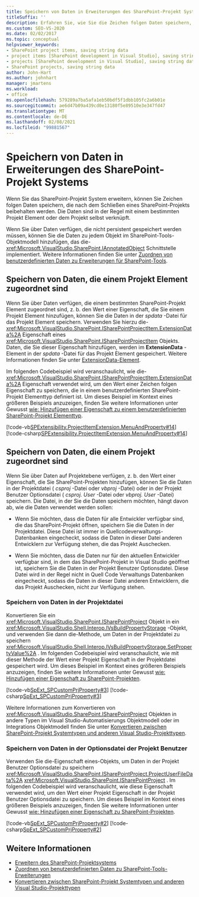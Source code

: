```yaml
---
title: Speichern von Daten in Erweiterungen des SharePoint-Projekt Systems | Microsoft-Dokumentation
titleSuffix: ''
description: Erfahren Sie, wie Sie die Zeichen folgen Daten speichern, die nach dem Schließen eines SharePoint-Projekts beibehalten werden, das eine Erweiterung enthält.
ms.custom: SEO-VS-2020
ms.date: 02/02/2017
ms.topic: conceptual
helpviewer_keywords:
- SharePoint project items, saving string data
- project items [SharePoint development in Visual Studio], saving string data
- projects [SharePoint development in Visual Studio], saving string data
- SharePoint projects, saving string data
author: John-Hart
ms.author: johnhart
manager: jmartens
ms.workload:
- office
ms.openlocfilehash: 579289a7ba5afa1eb50bdf5f1dbb105fc2a6b01e
ms.sourcegitcommit: ae6d47b09a439cd0e13180f5e89510e3e347fd47
ms.translationtype: MT
ms.contentlocale: de-DE
ms.lasthandoff: 02/08/2021
ms.locfileid: "99881567"
---
```

# <a name="save-data-in-extensions-of-the-sharepoint-project-system"></a>Speichern von Daten in Erweiterungen des SharePoint-Projekt Systems
  Wenn Sie das SharePoint-Projekt System erweitern, können Sie Zeichen folgen Daten speichern, die nach dem Schließen eines SharePoint-Projekts beibehalten werden. Die Daten sind in der Regel mit einem bestimmten Projekt Element oder dem Projekt selbst verknüpft.

 Wenn Sie über Daten verfügen, die nicht persistent gespeichert werden müssen, können Sie die Daten zu jedem Objekt im SharePoint-Tools-Objektmodell hinzufügen, das die- <xref:Microsoft.VisualStudio.SharePoint.IAnnotatedObject> Schnittstelle implementiert. Weitere Informationen finden Sie unter [Zuordnen von benutzerdefinierten Daten zu Erweiterungen für SharePoint-Tools](../sharepoint/associating-custom-data-with-sharepoint-tools-extensions.md).

## <a name="save-data-that-is-associated-with-a-project-item"></a>Speichern von Daten, die einem Projekt Element zugeordnet sind
 Wenn Sie über Daten verfügen, die einem bestimmten SharePoint-Projekt Element zugeordnet sind, z. b. den Wert einer Eigenschaft, die Sie einem Projekt Element hinzufügen, können Sie die Daten in der *spdata* -Datei für das Projekt Element speichern. Verwenden Sie hierzu die- <xref:Microsoft.VisualStudio.SharePoint.ISharePointProjectItem.ExtensionData%2A> Eigenschaft eines <xref:Microsoft.VisualStudio.SharePoint.ISharePointProjectItem> Objekts. Daten, die Sie dieser Eigenschaft hinzufügen, werden im **ExtensionData** -Element in der *spdata* -Datei für das Projekt Element gespeichert. Weitere Informationen finden Sie unter [ExtensionData-Element](../sharepoint/extensiondata-element.md).

 Im folgenden Codebeispiel wird veranschaulicht, wie die- <xref:Microsoft.VisualStudio.SharePoint.ISharePointProjectItem.ExtensionData%2A> Eigenschaft verwendet wird, um den Wert einer Zeichen folgen Eigenschaft zu speichern, die in einem benutzerdefinierten SharePoint-Projekt Elementtyp definiert ist. Um dieses Beispiel im Kontext eines größeren Beispiels anzuzeigen, finden Sie weitere Informationen unter Gewusst [wie: Hinzufügen einer Eigenschaft zu einem benutzerdefinierten SharePoint-Projekt Elementtyp](../sharepoint/how-to-add-a-property-to-a-custom-sharepoint-project-item-type.md).

 [!code-vb[SPExtensibility.ProjectItemExtension.MenuAndProperty#14](../sharepoint/codesnippet/VisualBasic/projectitemmenuandproperty/extension/projectitemtypeproperty.vb#14)]
 [!code-csharp[SPExtensibility.ProjectItemExtension.MenuAndProperty#14](../sharepoint/codesnippet/CSharp/projectitemmenuandproperty/extension/projectitemtypeproperty.cs#14)]

## <a name="save-data-that-is-associated-with-a-project"></a>Speichern von Daten, die einem Projekt zugeordnet sind
 Wenn Sie über Daten auf Projektebene verfügen, z. b. den Wert einer Eigenschaft, die Sie SharePoint-Projekten hinzufügen, können Sie die Daten in der Projektdatei ( *csproj* -Datei oder *vbproj* -Datei) oder in der Projekt Benutzer Optionsdatei ( *csproj. User* -Datei oder *vbproj. User* -Datei) speichern. Die Datei, in der Sie die Daten speichern möchten, hängt davon ab, wie die Daten verwendet werden sollen:

- Wenn Sie möchten, dass die Daten für alle Entwickler verfügbar sind, die das SharePoint-Projekt öffnen, speichern Sie die Daten in der Projektdatei. Diese Datei ist immer in Quellcodeverwaltungs-Datenbanken eingecheckt, sodass die Daten in dieser Datei anderen Entwicklern zur Verfügung stehen, die das Projekt Auschecken.

- Wenn Sie möchten, dass die Daten nur für den aktuellen Entwickler verfügbar sind, in dem das SharePoint-Projekt in Visual Studio geöffnet ist, speichern Sie die Daten in der Projekt Benutzer Optionsdatei. Diese Datei wird in der Regel nicht in Quell Code Verwaltungs Datenbanken eingecheckt, sodass die Daten in dieser Datei anderen Entwicklern, die das Projekt Auschecken, nicht zur Verfügung stehen.

### <a name="save-data-to-the-project-file"></a>Speichern von Daten in der Projektdatei
 Konvertieren Sie ein <xref:Microsoft.VisualStudio.SharePoint.ISharePointProject> Objekt in ein <xref:Microsoft.VisualStudio.Shell.Interop.IVsBuildPropertyStorage> -Objekt, und verwenden Sie dann die-Methode, um Daten in der Projektdatei zu speichern <xref:Microsoft.VisualStudio.Shell.Interop.IVsBuildPropertyStorage.SetPropertyValue%2A> . Im folgenden Codebeispiel wird veranschaulicht, wie mit dieser Methode der Wert einer Projekt Eigenschaft in der Projektdatei gespeichert wird. Um dieses Beispiel im Kontext eines größeren Beispiels anzuzeigen, finden Sie weitere Informationen unter Gewusst [wie: Hinzufügen einer Eigenschaft zu SharePoint-Projekten](../sharepoint/how-to-add-a-property-to-sharepoint-projects.md).

 [!code-vb[SpExt_SPCustomPrjProperty#3](../sharepoint/codesnippet/VisualBasic/customspproperty/customproperty.vb#3)]
 [!code-csharp[SpExt_SPCustomPrjProperty#3](../sharepoint/codesnippet/CSharp/customspproperty/customproperty.cs#3)]

 Weitere Informationen zum Konvertieren von <xref:Microsoft.VisualStudio.SharePoint.ISharePointProject> Objekten in andere Typen im Visual Studio-Automatisierungs Objektmodell oder im Integrations Objektmodell finden Sie unter [Konvertieren zwischen SharePoint-Projekt Systemtypen und anderen Visual Studio-Projekttypen](../sharepoint/converting-between-sharepoint-project-system-types-and-other-visual-studio-project-types.md).

### <a name="save-data-to-the-project-user-option-file"></a>Speichern von Daten in der Optionsdatei der Projekt Benutzer
 Verwenden Sie die-Eigenschaft eines-Objekts, um Daten in der Projekt Benutzer Optionsdatei zu speichern <xref:Microsoft.VisualStudio.SharePoint.ISharePointProject.ProjectUserFileData%2A> <xref:Microsoft.VisualStudio.SharePoint.ISharePointProject> . Im folgenden Codebeispiel wird veranschaulicht, wie diese Eigenschaft verwendet wird, um den Wert einer Projekt Eigenschaft in der Projekt Benutzer Optionsdatei zu speichern. Um dieses Beispiel im Kontext eines größeren Beispiels anzuzeigen, finden Sie weitere Informationen unter Gewusst [wie: Hinzufügen einer Eigenschaft zu SharePoint-Projekten](../sharepoint/how-to-add-a-property-to-sharepoint-projects.md).

 [!code-vb[SpExt_SPCustomPrjProperty#2](../sharepoint/codesnippet/VisualBasic/customspproperty/customproperty.vb#2)]
 [!code-csharp[SpExt_SPCustomPrjProperty#2](../sharepoint/codesnippet/CSharp/customspproperty/customproperty.cs#2)]

## <a name="see-also"></a>Weitere Informationen
- [Erweitern des SharePoint-Projektsystems](../sharepoint/extending-the-sharepoint-project-system.md)
- [Zuordnen von benutzerdefinierten Daten zu SharePoint-Tools-Erweiterungen](../sharepoint/associating-custom-data-with-sharepoint-tools-extensions.md)
- [Konvertieren zwischen SharePoint-Projekt Systemtypen und anderen Visual Studio-Projekttypen](../sharepoint/converting-between-sharepoint-project-system-types-and-other-visual-studio-project-types.md)
